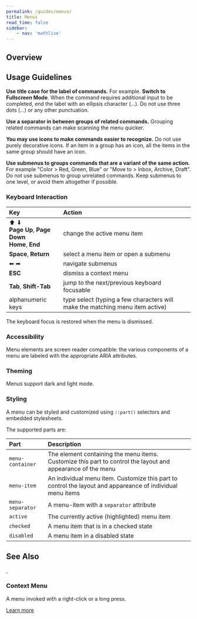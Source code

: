 ```yaml
---
permalink: /guides/menus/
title: Menus
read_time: false
sidebar:
    - nav: 'mathlive'
---
```


## Overview

## Usage Guidelines

**Use title case for the label of commands.** For example. **Switch to Fullscreen Mode**.
When the command requires additional input to be completed, end the label with an
ellipsis character (…). Do not use three dots (...) or any other punctuation.

**Use a separator in between groups of related commands.** Grouping related
commands can make scanning the menu quicker.

**You may use icons to make commands easier to recognize.** Do not use purely
decorative icons. If an item in a group has an icon, all the items in the
same group should have an icon.

**Use submenus to groups commands that are a variant of the same action.** For example "Color > Red, Green, Blue" or "Move to > Inbox, Archive,
Draft". Do not use submenus to group unrelated commands. Keep submenus to one level, or avoid them altogether if possible.

### Keyboard Interaction

| Key                                                          | Action                                                                        |
| :----------------------------------------------------------- | :---------------------------------------------------------------------------- |
| ⬆︎ ⬇︎ <br> **Page Up**, **Page Down** <br> **Home**, **End** | change the active menu item                                                   |
| **Space**, **Return**                                        | select a menu item or open a submenu                                          |
| ⬅︎ ➡︎                                                        | navigate submenus                                                             |
| **ESC**                                                      | dismiss a context menu                                                        |
| **Tab**, **Shift-Tab**                                       | jump to the next/previous keyboard focusable                                  |
| alphanumeric keys                                            | type select (typing a few characters will make the matching menu item active) |

The keyboard focus is restored when the menu is dismissed.

### Accessibility

Menu elements are screen reader compatible: the various components of a menu are labeled with the appropriate ARIA attributes.

### Theming

Menus support dark and light mode.

### Styling

A menu can be styled and customized using `::part()` selectors and embedded stylesheets.

The supported parts are:

| Part             | Description                                                                                                 |
| :--------------- | :---------------------------------------------------------------------------------------------------------- |
| `menu-container` | The element containing the menu items. Customize this part to control the layout and appearance of the menu |
| `menu-item`      | An individual menu item. Customize this part to control the layout and appareance of individual menu items  |
| `menu-separator` | A menu-item with a `separator` attribute                                                                    |
| `active`         | The currently active (highlighted) menu item                                                                |
| `checked`        | A menu item that is in a checked state                                                                      |
| `disabled`       | A menu item in a disabled state                                                                             |

## See Also

<div class="card">
<a class="section-link" href="/guides/context-menu/" target="_self" rel="follow" aria-hidden="true"
    tabindex="-1">&nbsp;</a>
<div class="icon-secondary">
    <i class="fa-4x fal fa-file-alt"></i>
</div>
<div class='copy'>
    <h3>Context Menu</h3>
    <p>A menu invoked with a right-click or a long press.</p>
    <a href="/docs/contributing-code">Learn more<i class=" fas fa-chevron-right navigation"></i></a>
</div>
</div>
